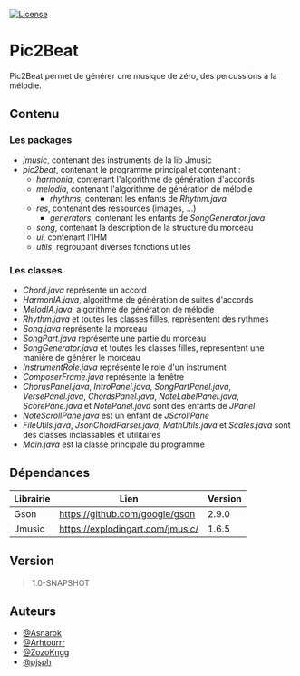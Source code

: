 [![License](https://img.shields.io/badge/license-CeCILL--B-orange)](http://www.cecill.info/licences.fr.html)

# Pic2Beat
Pic2Beat permet de générer une musique de zéro, des percussions à la mélodie.

## Contenu
### Les packages
* _jmusic_, contenant des instruments de la lib Jmusic
* _pic2beat_, contenant le programme principal et contenant :
    + _harmonia_, contenant l'algorithme de génération d'accords
    + _melodia_, contenant l'algorithme de génération de mélodie
        - _rhythms_, contenant les enfants de _Rhythm.java_
    + _res_, contenant des ressources (images, ...)
        - _generators_, contenant les enfants de _SongGenerator.java_
    + _song_, contenant la description de la structure du morceau
    + _ui_, contenant l'IHM
    + _utils_, regroupant diverses fonctions utiles

### Les classes
* _Chord.java_ représente un accord
* _HarmonIA.java_, algorithme de génération de suites d'accords
* _MelodIA.java_, algorithme de génération de mélodie
* _Rhythm.java_ et toutes les classes filles, représentent des rythmes
* _Song.java_ représente la morceau
* _SongPart.java_ représente une partie du morceau
* _SongGenerator.java_ et toutes les classes filles, représentent une manière de générer le morceau
* _InstrumentRole.java_ représente le role d'un instrument
* _ComposerFrame.java_ représente la fenêtre
* _ChorusPanel.java_, _IntroPanel.java_, _SongPartPanel.java_, _VersePanel.java_, _ChordsPanel.java_, _NoteLabelPanel.java_, _ScorePane.java_ et _NotePanel.java_ sont des enfants de _JPanel_
* _NoteScrollPane.java_ est un enfant de _JScrollPane_
* _FileUtils.java_, _JsonChordParser.java_, _MathUtils.java_ et _Scales.java_ sont des classes inclassables et utilitaires
* _Main.java_ est la classe principale du programme

## Dépendances

| Librairie | Lien | Version |
| ------ | ------ | ------ |
| Gson | https://github.com/google/gson | 2.9.0 |
| Jmusic | https://explodingart.com/jmusic/ | 1.6.5 |

## Version

> 1.0-SNAPSHOT

## Auteurs

* [@Asnarok](https://github.com/Asnarok)
* [@Arhtourrr](https://github.com/Arthourrr)
* [@ZozoKngg](https://github.com/ZozoKngg)
* [@pjsph](https://github.com/pjsph)
